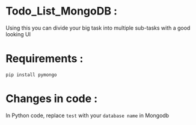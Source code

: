 # Todo_List_MongoDB :
Using this you can divide your big task into multiple sub-tasks with a good looking UI 

# Requirements :
```
pip install pymongo
```

# Changes in code :
In Python code,  replace `test` with your `database name` in Mongodb
